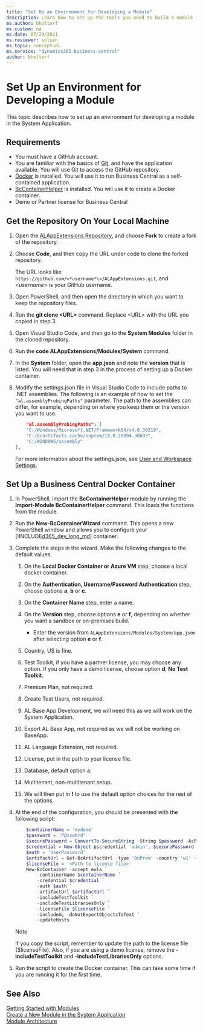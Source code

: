 ```yaml
---
title: "Set Up an Environment for Developing a Module"
description: Learn how to set up the tools you need to build a module in the System Applicaton.
ms.author: bholtorf
ms.custom: na
ms.date: 07/29/2021
ms.reviewer: solsen
ms.topic: conceptual
ms.service: "dynamics365-business-central"
author: bholtorf
---
```


# Set Up an Environment for Developing a Module

This topic describes how to set up an environment for developing a module in the System Application.

## Requirements

- You must have a GitHub account.
- You are familiar with the basics of [Git](https://git-scm.com/), and have the application available. You will use Git to access the GitHub repository.
- [Docker](https://www.docker.com/) is installed. You will use it to run Business Central as a self-contained application.
- [BcContainerHelper](https://www.powershellgallery.com/packages/BcContainerHelper/) is installed. You will use it to create a Docker container.
- Demo or Partner license for Business Central

## Get the Repository On Your Local Machine

1. Open the [ALAppExtensions Repository](https://github.com/microsoft/ALAppExtensions), and choose **Fork** to create a fork of the repository.
2. Choose **Code**, and then copy the URL under code to clone the forked repository.  

    The URL looks like `https://github.com/<*username*\>/ALAppExtensions.git`, and <*username*> is your GitHub username.
3. Open PowerShell, and then open the directory in which you want to keep the repository files.
4. Run the **git clone \<URL>** command. Replace \<URL> with the URL you copied in step 3.
5. Open Visual Studio Code, and then go to the **System Modules** folder in the cloned repository.
6. Run the **code ALAppExtensions/Modules/System** command.
7. In the **System** folder, open the **app.json** and note the **version** that is listed. You will need that in step 3 in the process of setting up a Docker container.
8. Modify the settings.json file in Visual Studio Code to include paths to .NET assemblies. The following is an example of how to set the `"al.assemblyProbingPaths"` parameter. The path to the assemblies can differ, for example, depending on where you keep them or the version you want to use.  

    ```json
        "al.assemblyProbingPaths": [                
        "C:/Windows/Microsoft.NET/Framework64/v4.0.30319",   
        "C:/bcartifacts.cache/onprem/19.0.29894.30693",        
        "C:/WINDOWS/assembly"
    ],
    ```

    For more information about the settings.json, see [User and Workspace Settings](https://code.visualstudio.com/docs/getstarted/settings).

## Set Up a Business Central Docker Container

1. In PowerShell, import the **BcContainerHelper** module by running the **Import-Module BcContainerHelper** command. This loads the functions from the module. 
2. Run the **New-BcContainerWizard** command. This opens a new PowerShell window and allows you to configure your [!INCLUDE[d365_dev_long_md](includes/d365_dev_long_md.md)] container.
3. Complete the steps in the wizard. Make the following changes to the default values. 

    1. On the **Local Docker Container or Azure VM** step, choose a local docker container.
    2. On the **Authentication, Username/Password Authentication** step, choose options **a**, **b** or **c**.
    3. On the **Container Name** step, enter a name.
    4. On the **Version** step, choose options **e** or **f**, depending on whether you want a sandbox or on-premises build.

        - Enter the version from `ALAppExtensions/Modules/System/app.json` after selecting option **e** or **f**.
    5. Country, US is fine.
    6. Test Toolkit, if you have a partner license, you may choose any option. If you only have a demo license, choose option **d**, **No Test Toolkit**. 
    7. Premium Plan, not required.
    8. Create Test Users, not required.
    9. AL Base App Development, we will need this as we will work on the System Application.
    10. Export AL Base App, not required as we will not be working on BaseApp.
    11. AL Language Extension, not required.
    12. License, put in the path to your license file.
    13. Database, default option a.
    14. Multitenant, non-multitenant setup.
    15. We will then put in **!** to use the default option choices for the rest of the options.
4. At the end of the configuration, you should be presented with the following script:

    ```powershell
        $containerName = 'mydemo'
        $password = 'P@ssw0rd'
        $securePassword = ConvertTo-SecureString -String $password -AsPlainText -Force
        $credential = New-Object pscredential 'admin', $securePassword
        $auth = 'UserPassword'
        $artifactUrl = Get-BcArtifactUrl -type 'OnPrem' -country 'w1' -select 'Latest'
        $licenseFile = '<Path to license file>'
        New-BcContainer -accept_eula `
            -containerName $containerName `
            -credential $credential `
            -auth $auth `
            -artifactUrl $artifactUrl `
            -includeTestToolkit `
            -includeTestLibrariesOnly `
            -licenseFile $licenseFile `
            -includeAL -doNotExportObjectsToText `
            -updateHosts
    ```

   > [!NOTE]
   > If you copy the script, remember to update the path to the license file ($licenseFile). Also, if you are using a demo license, remove the **-includeTestToolkit** and **-includeTestLibrariesOnly** options.
5. Run the script to create the Docker container. This can take some time if you are running it for the first time.

## See Also
[Getting Started with Modules](devenv-getting-started.md)  
[Create a New Module in the System Application](devenv-new-module.md)  
[Module Architecture](devenv-blueprint.md)  

